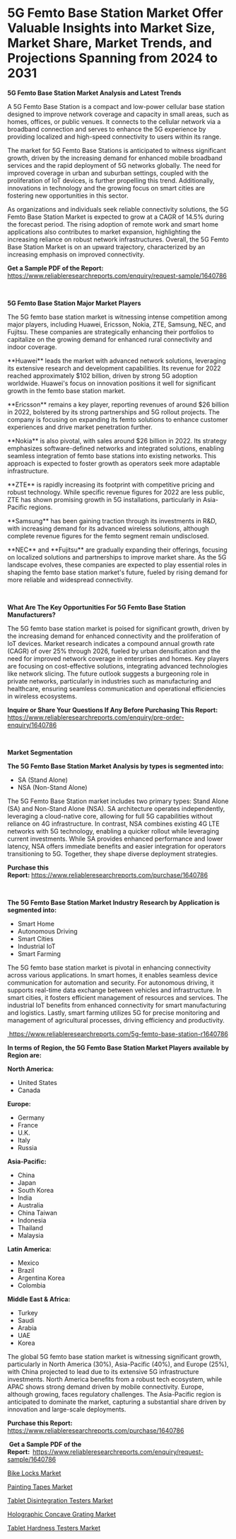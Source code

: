 <p><h1>5G Femto Base Station Market Offer Valuable Insights into Market Size, Market Share, Market Trends, and Projections Spanning from 2024 to 2031</h1></p><p><strong>5G Femto Base Station Market Analysis and Latest Trends</strong></p>
<p><p>A 5G Femto Base Station is a compact and low-power cellular base station designed to improve network coverage and capacity in small areas, such as homes, offices, or public venues. It connects to the cellular network via a broadband connection and serves to enhance the 5G experience by providing localized and high-speed connectivity to users within its range. </p><p>The market for 5G Femto Base Stations is anticipated to witness significant growth, driven by the increasing demand for enhanced mobile broadband services and the rapid deployment of 5G networks globally. The need for improved coverage in urban and suburban settings, coupled with the proliferation of IoT devices, is further propelling this trend. Additionally, innovations in technology and the growing focus on smart cities are fostering new opportunities in this sector. </p><p>As organizations and individuals seek reliable connectivity solutions, the 5G Femto Base Station Market is expected to grow at a CAGR of 14.5% during the forecast period. The rising adoption of remote work and smart home applications also contributes to market expansion, highlighting the increasing reliance on robust network infrastructures. Overall, the 5G Femto Base Station Market is on an upward trajectory, characterized by an increasing emphasis on improved connectivity.</p></p>
<p><strong>Get a Sample PDF of the Report:&nbsp;</strong> <a href="https://www.reliableresearchreports.com/enquiry/request-sample/1640786?utm_campaign=83&utm_medium=2&utm_source=Github&utm_content=ia&utm_term=25092024&utm_id=5g-femto-base-station">https://www.reliableresearchreports.com/enquiry/request-sample/1640786</a></p>
<p>&nbsp;</p>
<p><strong>5G Femto Base Station Major Market Players</strong></p>
<p><p>The 5G femto base station market is witnessing intense competition among major players, including Huawei, Ericsson, Nokia, ZTE, Samsung, NEC, and Fujitsu. These companies are strategically enhancing their portfolios to capitalize on the growing demand for enhanced rural connectivity and indoor coverage.</p><p>**Huawei** leads the market with advanced network solutions, leveraging its extensive research and development capabilities. Its revenue for 2022 reached approximately $102 billion, driven by strong 5G adoption worldwide. Huawei's focus on innovation positions it well for significant growth in the femto base station market.</p><p>**Ericsson** remains a key player, reporting revenues of around $26 billion in 2022, bolstered by its strong partnerships and 5G rollout projects. The company is focusing on expanding its femto solutions to enhance customer experiences and drive market penetration further.</p><p>**Nokia** is also pivotal, with sales around $26 billion in 2022. Its strategy emphasizes software-defined networks and integrated solutions, enabling seamless integration of femto base stations into existing networks. This approach is expected to foster growth as operators seek more adaptable infrastructure.</p><p>**ZTE** is rapidly increasing its footprint with competitive pricing and robust technology. While specific revenue figures for 2022 are less public, ZTE has shown promising growth in 5G installations, particularly in Asia-Pacific regions.</p><p>**Samsung** has been gaining traction through its investments in R&D, with increasing demand for its advanced wireless solutions, although complete revenue figures for the femto segment remain undisclosed.</p><p>**NEC** and **Fujitsu** are gradually expanding their offerings, focusing on localized solutions and partnerships to improve market share. As the 5G landscape evolves, these companies are expected to play essential roles in shaping the femto base station market's future, fueled by rising demand for more reliable and widespread connectivity.</p></p>
<p>&nbsp;</p>
<p><strong>What Are The Key Opportunities For 5G Femto Base Station Manufacturers?</strong></p>
<p><p>The 5G femto base station market is poised for significant growth, driven by the increasing demand for enhanced connectivity and the proliferation of IoT devices. Market research indicates a compound annual growth rate (CAGR) of over 25% through 2026, fueled by urban densification and the need for improved network coverage in enterprises and homes. Key players are focusing on cost-effective solutions, integrating advanced technologies like network slicing. The future outlook suggests a burgeoning role in private networks, particularly in industries such as manufacturing and healthcare, ensuring seamless communication and operational efficiencies in wireless ecosystems.</p></p>
<p><strong>Inquire or Share Your Questions If Any Before Purchasing This Report:</strong> <a href="https://www.reliableresearchreports.com/enquiry/pre-order-enquiry/1640786?utm_campaign=83&utm_medium=2&utm_source=Github&utm_content=ia&utm_term=25092024&utm_id=5g-femto-base-station">https://www.reliableresearchreports.com/enquiry/pre-order-enquiry/1640786</a></p>
<p>&nbsp;</p>
<p><strong>Market Segmentation</strong></p>
<p><strong>The 5G Femto Base Station Market Analysis by types is segmented into:</strong></p>
<p><ul><li>SA (Stand Alone)</li><li>NSA (Non-Stand Alone)</li></ul></p>
<p><p>The 5G Femto Base Station market includes two primary types: Stand Alone (SA) and Non-Stand Alone (NSA). SA architecture operates independently, leveraging a cloud-native core, allowing for full 5G capabilities without reliance on 4G infrastructure. In contrast, NSA combines existing 4G LTE networks with 5G technology, enabling a quicker rollout while leveraging current investments. While SA provides enhanced performance and lower latency, NSA offers immediate benefits and easier integration for operators transitioning to 5G. Together, they shape diverse deployment strategies.</p></p>
<p><strong>Purchase this Report:&nbsp;</strong><a href="https://www.reliableresearchreports.com/purchase/1640786?utm_campaign=83&utm_medium=2&utm_source=Github&utm_content=ia&utm_term=25092024&utm_id=5g-femto-base-station">https://www.reliableresearchreports.com/purchase/1640786</a></p>
<p>&nbsp;</p>
<p><strong>The 5G Femto Base Station Market Industry Research by Application is segmented into:</strong></p>
<p><ul><li>Smart Home</li><li>Autonomous Driving</li><li>Smart Cities</li><li>Industrial IoT</li><li>Smart Farming</li></ul></p>
<p><p>The 5G femto base station market is pivotal in enhancing connectivity across various applications. In smart homes, it enables seamless device communication for automation and security. For autonomous driving, it supports real-time data exchange between vehicles and infrastructure. In smart cities, it fosters efficient management of resources and services. The industrial IoT benefits from enhanced connectivity for smart manufacturing and logistics. Lastly, smart farming utilizes 5G for precise monitoring and management of agricultural processes, driving efficiency and productivity.</p></p>
<p><a href="https://www.reliableresearchreports.com/5g-femto-base-station-r1640786?utm_campaign=83&utm_medium=2&utm_source=Github&utm_content=ia&utm_term=25092024&utm_id=5g-femto-base-station">&nbsp;https://www.reliableresearchreports.com/5g-femto-base-station-r1640786</a></p>
<p><strong>In terms of Region, the 5G Femto Base Station Market Players available by Region are:</strong></p>
<p>
    <p> <strong> North America: </strong>
        <ul>
            <li>United States</li>
            <li>Canada</li>
        </ul>
        </p> 
    <p> <strong> Europe: </strong>
        <ul>
            <li>Germany</li>
            <li>France</li>
            <li>U.K.</li>
            <li>Italy</li>
            <li>Russia</li>
        </ul>
        </p> 
    <p> <strong> Asia-Pacific: </strong>
        <ul>
            <li>China</li>
            <li>Japan</li>
            <li>South Korea</li>
            <li>India</li>
            <li>Australia</li>
            <li>China Taiwan</li>
            <li>Indonesia</li>
            <li>Thailand</li>
            <li>Malaysia</li>
        </ul>
        </p> 
    <p> <strong> Latin America: </strong>
        <ul>
            <li>Mexico</li>
            <li>Brazil</li>
            <li>Argentina Korea</li>
            <li>Colombia</li>
        </ul>
        </p> 
    <p> <strong> Middle East & Africa: </strong>
        <ul>
            <li>Turkey</li>
            <li>Saudi</li>
            <li>Arabia</li>
            <li>UAE</li>
            <li>Korea</li>
        </ul>
    </p>
    </p>
<p><p>The global 5G femto base station market is witnessing significant growth, particularly in North America (30%), Asia-Pacific (40%), and Europe (25%), with China projected to lead due to its extensive 5G infrastructure investments. North America benefits from a robust tech ecosystem, while APAC shows strong demand driven by mobile connectivity. Europe, although growing, faces regulatory challenges. The Asia-Pacific region is anticipated to dominate the market, capturing a substantial share driven by innovation and large-scale deployments.</p></p>
<p><strong>Purchase this Report: </strong><a href="https://www.reliableresearchreports.com/purchase/1640786?utm_campaign=83&utm_medium=2&utm_source=Github&utm_content=ia&utm_term=25092024&utm_id=5g-femto-base-station">https://www.reliableresearchreports.com/purchase/1640786</a></p>
<p>&nbsp;<strong>Get a Sample PDF of the Report:&nbsp;&nbsp;</strong><a href="https://www.reliableresearchreports.com/enquiry/request-sample/1640786?utm_campaign=83&utm_medium=2&utm_source=Github&utm_content=ia&utm_term=25092024&utm_id=5g-femto-base-station">https://www.reliableresearchreports.com/enquiry/request-sample/1640786</a></p>
<p><strong></strong></p>
<p><p><a href="https://issuu.com/reportprime-2/docs/bike-locks-market-size-2030.pptx_155413db36dede?utm_campaign=83&utm_medium=2&utm_source=Github&utm_content=ia&utm_term=25092024&utm_id=5g-femto-base-station">Bike Locks Market</a></p><p><a href="https://issuu.com/reportprime-2/docs/painting-tapes-market-size-2030.ppt_1061536ee1914f?utm_campaign=83&utm_medium=2&utm_source=Github&utm_content=ia&utm_term=25092024&utm_id=5g-femto-base-station">Painting Tapes Market</a></p><p><a href="https://www.linkedin.com/pulse/what-growth-drivers-tablet-disintegration-testers-market-ptpte?trackingId=8R09QKRuTeKVpBnLd4LRBA%3D%3D&utm_campaign=83&utm_medium=2&utm_source=Github&utm_content=ia&utm_term=25092024&utm_id=5g-femto-base-station">Tablet Disintegration Testers Market</a></p><p><a href="https://github.com/mharielmesa/Market-Research-Report-List-5/blob/main/holographic-concave-grating-market.md?utm_campaign=83&utm_medium=2&utm_source=Github&utm_content=ia&utm_term=25092024&utm_id=5g-femto-base-station">Holographic Concave Grating Market</a></p><p><a href="https://www.linkedin.com/pulse/market-leaders-laggards-global-tablet-hardness-testers-trends-1ilhe?trackingId=XPnWOhBuTayZiTnqnW69Fg%3D%3D&utm_campaign=83&utm_medium=2&utm_source=Github&utm_content=ia&utm_term=25092024&utm_id=5g-femto-base-station">Tablet Hardness Testers Market</a></p></p>